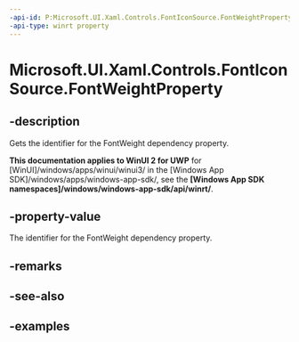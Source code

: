 ```yaml
---
-api-id: P:Microsoft.UI.Xaml.Controls.FontIconSource.FontWeightProperty
-api-type: winrt property
---
```

<!-- Property syntax.
public DependencyProperty FontWeightProperty { get; }
-->

# Microsoft.UI.Xaml.Controls.FontIconSource.FontWeightProperty


## -description

Gets the identifier for the FontWeight dependency property.


**This documentation applies to WinUI 2 for UWP** for [WinUI]/windows/apps/winui/winui3/ in the [Windows App SDK]/windows/apps/windows-app-sdk/, see the **[Windows App SDK namespaces]/windows/windows-app-sdk/api/winrt/**.

## -property-value

The identifier for the FontWeight dependency property.


## -remarks


## -see-also


## -examples


